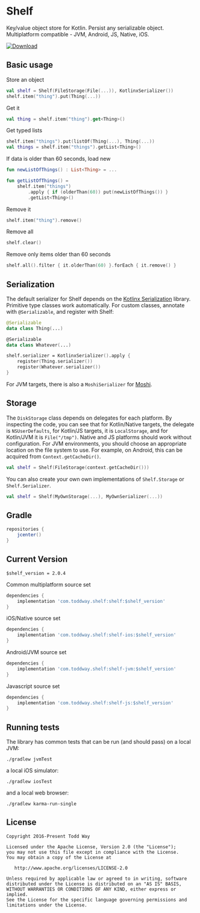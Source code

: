 # Shelf
Key/value object store for Kotlin. Persist any serializable object.  Multiplatform compatible - JVM, Android, JS, Native, iOS.

[ ![Download](https://api.bintray.com/packages/toddway/maven/shelf/images/download.svg) ](https://bintray.com/toddway/maven/shelf/_latestVersion)

## Basic usage

Store an object
```kotlin
val shelf = Shelf(FileStorage(File(...)), KotlinxSerializer())
shelf.item("thing").put(Thing(...))
```

Get it
```kotlin
val thing = shelf.item("thing").get<Thing>()
```

Get typed lists
```kotlin
shelf.item("things").put(listOf(Thing(...), Thing(...))
val things = shelf.item("things").getList<Thing>()
```

If data is older than 60 seconds, load new
```kotlin
fun newListOfThings() : List<Thing> = ...

fun getListOfThings() =
    shelf.item("things")
        .apply { if (olderThan(60)) put(newListOfThings()) }
        .getList<Thing>()
```

Remove it
```kotlin
shelf.item("thing").remove()
```

Remove all
```kotlin
shelf.clear()
```

Remove only items older than 60 seconds
```kotlin
shelf.all().filter { it.olderThan(60) }.forEach { it.remove() }
```


## Serialization
The default serializer for Shelf depends on the [Kotlinx Serialization](https://github.com/Kotlin/kotlinx.serialization) library.
Primitive type classes work automatically.
For custom classes, annotate with `@Serializable`, and register with Shelf:
```kotlin
@Serializable
data class Thing(...)

@Serializable
data class Whatever(...)

shelf.serializer = KotlinxSerializer().apply {
    register(Thing.serializer())
    register(Whatever.serializer())
}
```

For JVM targets, there is also a `MoshiSerializer` for [Moshi](https://github.com/square/moshi).

## Storage
The `DiskStorage` class depends on delegates for each platform.
By inspecting the code, you can see that
for Kotlin/Native targets, the delegate is `NSUserDefaults`,
for Kotlin/JS targets, it is `LocalStorage`,
and for Kotlin/JVM it is `File("/tmp")`.
Native and JS platforms should work without configuration.
For JVM environments, you should choose an appropriate location on the file system to use.
For example, on Android, this can be acquired from `Context.getCacheDir()`.

```kotlin
val shelf = Shelf(FileStorage(context.getCacheDir()))
```

You can also create your own own implementations of `Shelf.Storage` or `Shelf.Serializer`.
```kotlin
val shelf = Shelf(MyOwnStorage(...), MyOwnSerializer(...))
```

## Gradle

```groovy
repositories {
    jcenter()
}
```    

## Current Version
```
$shelf_version = 2.0.4
```



Common multiplatform source set
```groovy
dependencies {
    implementation 'com.toddway.shelf:shelf:$shelf_version'
}
```

iOS/Native source set
```groovy
dependencies {
    implementation 'com.toddway.shelf:shelf-ios:$shelf_version'
}
```

Android/JVM source set
```groovy
dependencies {
    implementation 'com.toddway.shelf:shelf-jvm:$shelf_version'
}
```

Javascript source set
```groovy
dependencies {
    implementation 'com.toddway.shelf:shelf-js:$shelf_version'
}
```



## Running tests
The library has common tests that can be run (and should pass) on a local JVM:

```
./gradlew jvmTest
```
 
a local iOS simulator:
```
./gradlew iosTest
```
  
and a local web browser:
```
./gradlew karma-run-single
```


License
-------

    Copyright 2016-Present Todd Way

    Licensed under the Apache License, Version 2.0 (the "License");
    you may not use this file except in compliance with the License.
    You may obtain a copy of the License at

       http://www.apache.org/licenses/LICENSE-2.0

    Unless required by applicable law or agreed to in writing, software
    distributed under the License is distributed on an "AS IS" BASIS,
    WITHOUT WARRANTIES OR CONDITIONS OF ANY KIND, either express or implied.
    See the License for the specific language governing permissions and
    limitations under the License.
